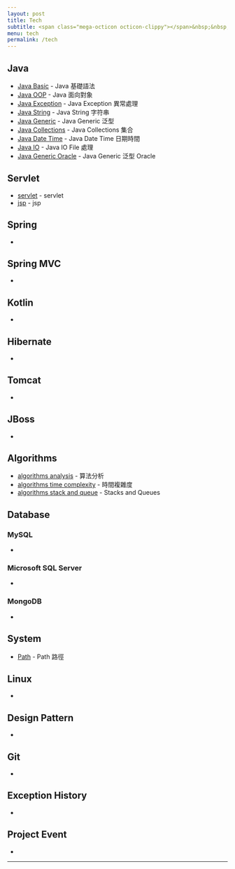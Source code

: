 ```yaml
---
layout: post
title: Tech
subtitle: <span class="mega-octicon octicon-clippy"></span>&nbsp;&nbsp; Talk is cheap, show me your code
menu: tech
permalink: /tech
---
```


## Java

- [Java Basic](http://hauchenglee.com/tech/2019/10/30/java-basic.html) - Java 基礎語法
- [Java OOP](http://hauchenglee.com/tech/2019/11/02/java-oop.html) - Java 面向對象
- [Java Exception](http://hauchenglee.com/tech/2019/11/03/java-except.html) - Java Exception 異常處理
- [Java String](http://hauchenglee.com/tech/2019/11/05/java-string.html) - Java String 字符串
- [Java Generic](http://hauchenglee.com/tech/2019/11/06/java-generic.html) - Java Generic 泛型
- [Java Collections](http://hauchenglee.com/tech/2019/11/08/java-collections.html) - Java Collections 集合
- [Java Date Time](http://hauchenglee.com/tech/2019/11/09/java-datetime.html) - Java Date Time 日期時間
- [Java IO](http://hauchenglee.com/tech/2019/11/10/java-io.html) - Java IO File 處理
- [Java Generic Oracle](http://hauchenglee.com/tech/2019/11/16/java-generic-oracle.html) - Java Generic 泛型 Oracle

## Servlet

- [servlet](http://hauchenglee.com/tech/2019/11/17/servlet.html) - servlet
- [jsp](http://hauchenglee.com/tech/2019/11/17/jsp.html) - jsp

## Spring

- []()

## Spring MVC

- []()

## Kotlin

- []()

## Hibernate

- []()

## Tomcat

- []()

## JBoss

- []()

## Algorithms

- [algorithms analysis](http://hauchenglee.com/tech/2019/11/12/algorithms-analysis.html) - 算法分析
- [algorithms time complexity](http://hauchenglee.com/tech/2019/11/13/algorithms-time-complexity.html) - 時間複雜度
- [algorithms stack and queue](http://hauchenglee.com/tech/2019/11/14/algorithms-stacks-and-queues.html) - Stacks and Queues

## Database

### MySQL

- []()

### Microsoft SQL Server

- []()

### MongoDB

- []()

## System

- [Path]() - Path 路徑

## Linux

- []()

## Design Pattern

- []()

## Git

- []()

## Exception History

- []()

## Project Event

- []()

---
